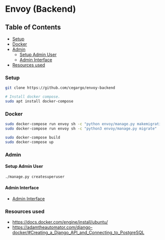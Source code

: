 # Envoy (Backend)


## Table of Contents
* [Setup](#setup)
* [Docker](#docker)
* [Admin](#admin)
	* [Setup Admin User](#setup-admin-user)
	* [Admin Interface](#admin-interface)
* [Resources used](#resources-used)


### Setup
```sh
git clone https://github.com/cegargo/envoy-backend

# Install docker compose.
sudo apt install docker-compose
```


### Docker
```sh
sudo docker-compose run envoy sh -c "python envoy/manage.py makemigrations"
sudo docker-compose run envoy sh -c "python3 envoy/manage.py migrate"

sudo docker-compose build
sudo docker-compose up
```


### Admin
#### Setup Admin User
```sh
./manage.py createsuperuser
```


#### Admin Interface
* [Admin Interface](http://0.0.0.0:8000/admin)


### Resources used
* https://docs.docker.com/engine/install/ubuntu/
* https://adamtheautomator.com/django-docker/#Creating_a_Django_API_and_Connecting_to_PostgreSQL